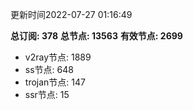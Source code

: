 更新时间2022-07-27 01:16:49

**总订阅: 378**
**总节点: 13563**
**有效节点: 2699**
- v2ray节点: 1889
- ss节点: 648
- trojan节点: 147
- ssr节点: 15
